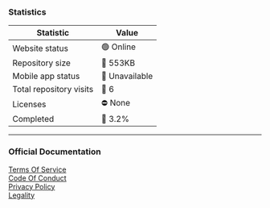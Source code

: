 ### Statistics
| Statistic | Value |
|----------|----------|
| Website status   | 🟢 Online   |
| Repository size   | 📁 553KB   |
| Mobile app status   | 📵 Unavailable   |
| Total repository visits   | 👀 6   |
| Licenses   | ⛔ None  |
| Completed   | 🔢 3.2%  |

---

### Official Documentation
[Terms Of Service](https://google.com/404)  
[Code Of Conduct](https://google.com/404)  
[Privacy Policy](https://google.com/404)  
[Legality](https://google.com/404)  

